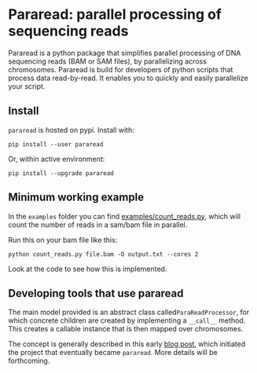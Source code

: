 # Pararead: parallel processing of sequencing reads

Pararead is a python package that simplifies parallel processing of DNA sequencing reads (BAM or SAM files), 
by parallelizing across chromosomes. Pararead is build for developers of python scripts that process data read-by-read. It enables you to quickly and easily parallelize your script.

## Install

`pararead` is hosted on pypi. Install with:

```
pip install --user pararead
```

Or, within active environment:
```
pip install --upgrade pararead
```

## Minimum working example

In the `examples` folder you can find [examples/count_reads.py](examples/count_reads.py), which will count the number of reads in a sam/bam file in parallel.

Run this on your bam file like this:

```
python count_reads.py file.bam -O output.txt --cores 2
```

Look at the code to see how this is implemented.

## Developing tools that use pararead

The main model provided is an abstract class called`ParaReadProcessor`, for which concrete children are created by implementing a `__call__` method. This creates a callable instance that is then mapped over chromosomes.

The concept is generally described in this early [blog post](http://databio.org/posts/tabix_files.html), which initiated the project that eventually became `pararead`. More details will be forthcoming.
